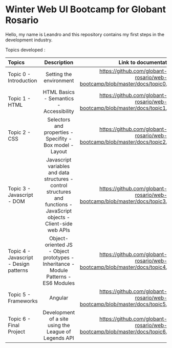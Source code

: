 # Winter Web UI Bootcamp for Globant Rosario

Hello, my name is Leandro and this repository contains my first steps in the development industry. 

Topics developed :

| Topics | Description | Link to documentation |
| :---         |     :---:      |          ---: |
| Topic 0 - Introduction | Setting the environment   | https://github.com/globant-ui-rosario/web-ui-bootcamp/blob/master/docs/topic0.md |
| Topic 1 - HTML | HTML Basics - Semantics - Accessibility | https://github.com/globant-ui-rosario/web-ui-bootcamp/blob/master/docs/topic1.md |
| Topic 2 - CSS | Selectors and properties - Specifity - Box model - Layout | https://github.com/globant-ui-rosario/web-ui-bootcamp/blob/master/docs/topic2.md |
| Topic 3 - Javascript - DOM | Javascript variables and data structures - control structures and functions - JavaScript objects - Client-side web APIs| https://github.com/globant-ui-rosario/web-ui-bootcamp/blob/master/docs/topic3.md |
| Topic 4 - Javascript - Design patterns | Object-oriented JS - Object prototypes - Inheritance - Module Patterns - ES6 Modules| https://github.com/globant-ui-rosario/web-ui-bootcamp/blob/master/docs/topic4.md |
| Topic 5 - Frameworks | Angular | https://github.com/globant-ui-rosario/web-ui-bootcamp/blob/master/docs/topic5.md |
| Topic 6 - Final Project | Development of a site using the League of Legends API | https://github.com/globant-ui-rosario/web-ui-bootcamp/blob/master/docs/topic6.md |
